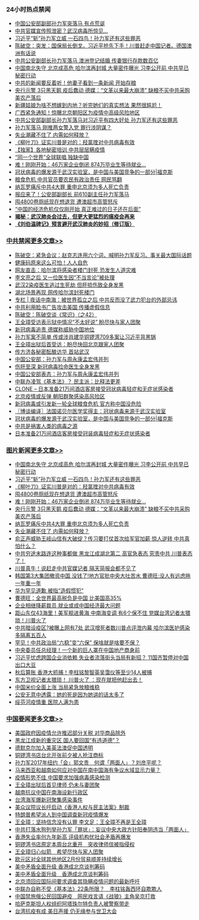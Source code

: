<div class="catlist">
<h3>24小时热点禁闻</h3>
<ul>
<li><a href="https://github.com/fqnews/bnews/blob/master/cbnews/20200420/1315717.md">中国公安部副部孙力军突落马  有点荒诞</a></li>
<li><a href="https://github.com/fqnews/bnews/blob/master/cbnews/20200420/1315757.md">中共官媒宣传照泄密？武汉病毒所惊见…</a></li>
<li><a href="https://github.com/fqnews/bnews/blob/master/topimagenews/20200420/1315999.md">习近平“斩”孙力军立威 一石四鸟！孙力军还有这些罪恶</a></li>
<li><a href="https://github.com/fqnews/bnews/blob/master/cbnews/20200420/1315725.md">陈破空：突发：国保局长倒戈，习近平抢先下手！川普赶走中国记者。德国澳洲有话说 </a></li>
<li><a href="https://github.com/fqnews/bnews/blob/master/cbnews/20200420/1316007.md">中共公安副部长孙力军落马 澳洲登记结婚 传妻银行存款数百亿</a></li>
<li><a href="https://github.com/fqnews/bnews/blob/master/topimagenews/20200420/1316099.md">中国南北失守 北京成高危 哈尔滨再封城 大量密件曝光 习李公开前 中共早已秘密行动</a></li>
<li><a href="https://github.com/fqnews/bnews/blob/master/cbnews/20200420/1315821.md">中共的新闻要反着听！他妻子看到一条新闻 开始存粮</a></li>
<li><a href="https://github.com/fqnews/bnews/blob/master/topimagenews/20200420/1315920.md">央行示警 3只黑天鹅 疫后蠢动 德媒：“文革以来最大崩溃” 缺粮不买中共采购美农产落后</a></li>
<li><a href="https://github.com/fqnews/bnews/blob/master/funmedia/20200420/1315711.md">新疆姑娘为啥不想嫁到内地？听完她们的真实想法 果然很尴尬！</a></li>
<li><a href="https://github.com/fqnews/bnews/blob/master/cbnews/20200420/1315956.md">广西紧急通知！惊曝北京朝阳区为疫情中高级风险地区</a></li>
<li><a href="https://github.com/fqnews/bnews/blob/master/cbnews/20200420/1315990.md">中共公安部副部长孙力军落马对习近平有四大好处 孙力军还有这些罪恶</a></li>
<li><a href="https://github.com/fqnews/bnews/blob/master/cbnews/20200420/1315884.md">孙力军落马 刚推两女警入党 罪行涉阴谋？</a></li>
<li><a href="https://github.com/fqnews/bnews/blob/master/topimagenews/20200420/1315748.md">失业潮藏不住了 内需如何释放？</a></li>
<li><a href="https://github.com/fqnews/bnews/blob/master/topimagenews/20200420/1315998.md">《柳叶刀》证实川普是对的：羟氯喹对中共病毒有效</a></li>
<li><a href="https://github.com/fqnews/bnews/blob/master/cbnews/20200420/1315959.md">【独家】各地秘密培训 中共层层瞒疫情</a></li>
<li><a href="https://github.com/fqnews/bnews/blob/master/headline/20200420/1315674.md">“同一个世界”全球联唱 独缺中国</a></li>
<li><a href="https://github.com/fqnews/bnews/blob/master/topimagenews/20200420/1315947.md">难！刚刚开始：46万家企业倒闭 874万毕业生等待就业…</a></li>
<li><a href="https://github.com/fqnews/bnews/blob/master/cbnews/20200420/1315736.md">冠状病毒的爆发源于武汉实验室，是中国与美国竞争的一部分|福克斯</a></li>
<li><a href="https://github.com/fqnews/bnews/blob/master/cbnews/20200420/1315976.md">粮食危机 中共官员要农民有政治责任 网民骂翻</a></li>
<li><a href="https://github.com/fqnews/bnews/blob/master/topimagenews/20200420/1315756.md">纳瓦罗痛斥中共4大罪 重申北京须为多人死亡负责</a></li>
<li><a href="https://github.com/fqnews/bnews/blob/master/cbnews/20200420/1315732.md">报应来了！公安部副部长 前610副主任孙力军落马</a></li>
<li><a href="https://github.com/fqnews/bnews/blob/master/topimagenews/20200420/1315963.md">囤4800卷厕纸现在想退货 遭澳超市高管怒斥</a></li>
<li><a href="https://github.com/fqnews/bnews/blob/master/cnnews/20200420/1315905.md">“中国的经济危机仅仅刚开始 真正难过的日子还在后面”</a></li>
<li><b><a href="https://github.com/fqnews/bnews/blob/master/comments/20200211/1275071.md" target="_blank">揭秘：武汉肺炎会过去，但更大更猛烈的瘟疫会再来</a></b></li>
<li><b><a href="https://github.com/fqnews/bnews/blob/master/comments/20200207/1272816.md" target="_blank">《刘伯温碑记》预言避开武汉肺炎的妙招（修订版）</a></b></li>
</ul>
</div>

<div class="catlist">
<h3><a href="https://github.com/fqnews/bnews/blob/master/cbnews/" target="_blank">中共禁闻</a><span><a href="https://github.com/fqnews/bnews/blob/master/cbnews/" target="_blank" rel="nofollow">更多文章>></a></span></h3>
<ul>
<li><a href="https://github.com/fqnews/bnews/blob/master/cbnews/20200421/1316280.md" target="_blank">陈破空：紧急会议：赵克志连用六个词，喊明孙力军反习。事关最大国际话题</a></li>
<li><a href="https://github.com/fqnews/bnews/blob/master/cbnews/20200421/1316278.md" target="_blank">健康码原来这么可怕！人人自危</a></li>
<li><a href="https://github.com/fqnews/bnews/blob/master/cbnews/20200421/1316277.md" target="_blank">网友直击：哈尔滨将感染者楼门封死 恐发生人道灾难</a></li>
<li><a href="https://github.com/fqnews/bnews/blob/master/cbnews/20200421/1316276.md" target="_blank">李文亮之后 又一位医生因“不当言论”被处理</a></li>
<li><a href="https://github.com/fqnews/bnews/blob/master/cbnews/20200421/1316257.md" target="_blank">武汉2染疫医生逃过生死劫 但肝损伤致全身发黑</a></li>
<li><a href="https://github.com/fqnews/bnews/blob/master/cbnews/20200421/1316236.md" target="_blank">湖北场景再现 网传哈尔滨封死楼门</a></li>
<li><a href="https://github.com/fqnews/bnews/blob/master/cbnews/20200421/1316230.md" target="_blank">专栏 | 夜话中南海：被世界孤立之后   中共反而没了武力犯台的外部忌讳</a></li>
<li><a href="https://github.com/fqnews/bnews/blob/master/cbnews/20200421/1316226.md" target="_blank">中共利用脸书广告攻击美国 传播虚假信息</a></li>
<li><a href="https://github.com/fqnews/bnews/blob/master/cbnews/20200421/1316172.md" target="_blank">陈破空：陈破空谈《常识》（之42）</a></li>
<li><a href="https://github.com/fqnews/bnews/blob/master/cbnews/20200420/1316167.md" target="_blank">王全璋受访表示狱中情况“不太好说” 盼尽快与家人团聚</a></li>
<li><a href="https://github.com/fqnews/bnews/blob/master/cbnews/20200420/1316166.md" target="_blank">新冠病毒追责 德媒称威胁中国地位</a></li>
<li><a href="https://github.com/fqnews/bnews/blob/master/cbnews/20200420/1316165.md" target="_blank">孙力军案不简单 传或涉肖建华铜锣湾709多案让习近平背黑锅</a></li>
<li><a href="https://github.com/fqnews/bnews/blob/master/cbnews/20200420/1316158.md" target="_blank">王全璋出狱后首受访：盼尽快回北京跟家人团聚</a></li>
<li><a href="https://github.com/fqnews/bnews/blob/master/cbnews/20200420/1316156.md" target="_blank">传方济各秘密酝酿访华 首站武汉</a></li>
<li><a href="https://github.com/fqnews/bnews/blob/master/cbnews/20200420/1316153.md" target="_blank">中国公安部：孙力军与周永康孟宏伟并列</a></li>
<li><a href="https://github.com/fqnews/bnews/blob/master/cbnews/20200420/1316150.md" target="_blank">伤肝至深 新冠病毒捡命医生全身发黑</a></li>
<li><a href="https://github.com/fqnews/bnews/blob/master/cbnews/20200420/1316142.md" target="_blank">中国公安部表态：孙力军与周永康孟宏伟并列</a></li>
<li><a href="https://github.com/fqnews/bnews/blob/master/cbnews/20200420/1316116.md" target="_blank">中联办凌驾《基本法》？ 民主派：比释法更差</a></li>
<li><a href="https://github.com/fqnews/bnews/blob/master/cbnews/20200420/1316109.md" target="_blank">CLONE &#8211; 日本准备21万间酒店客房接受冠状病毒轻症和无症状感染者</a></li>
<li><a href="https://github.com/fqnews/bnews/blob/master/cbnews/20200420/1316098.md" target="_blank">北京疫情或反弹 朝阳群聚感染高风险区</a></li>
<li><a href="https://github.com/fqnews/bnews/blob/master/cbnews/20200420/1316093.md" target="_blank">新冠病毒或引发新一轮全球粮食危机 官方称中国没危险</a></li>
<li><a href="https://github.com/fqnews/bnews/blob/master/cbnews/20200420/1316083.md" target="_blank">〖博谈编译〗法国诺贝尔医学奖得主：冠状病毒来源于武汉实验室</a></li>
<li><a href="https://github.com/fqnews/bnews/blob/master/cbnews/20200420/1315736.md" target="_blank">冠状病毒的爆发源于武汉实验室，是中国与美国竞争的一部分|福克斯</a></li>
<li><a href="https://github.com/fqnews/bnews/blob/master/cbnews/20200420/1315972.md" target="_blank">中共是祸害人类的病毒之源</a></li>
<li><a href="https://github.com/fqnews/bnews/blob/master/cbnews/20200420/1316051.md" target="_blank">日本准备21万间酒店客房接受冠装病毒轻症和无症状感染者</a></li>

</ul>
</div>
<div class="catlist">
<h3><a href="https://github.com/fqnews/bnews/blob/master/topimagenews/" target="_blank">图片新闻</a><span><a href="https://github.com/fqnews/bnews/blob/master/topimagenews/" target="_blank" rel="nofollow">更多文章>></a></span></h3>
<ul>
<li><a href="https://github.com/fqnews/bnews/blob/master/topimagenews/20200420/1316099.md" target="_blank">中国南北失守 北京成高危 哈尔滨再封城 大量密件曝光 习李公开前 中共早已秘密行动</a></li>
<li><a href="https://github.com/fqnews/bnews/blob/master/topimagenews/20200420/1315999.md" target="_blank">习近平“斩”孙力军立威 一石四鸟！孙力军还有这些罪恶</a></li>
<li><a href="https://github.com/fqnews/bnews/blob/master/topimagenews/20200420/1315998.md" target="_blank">《柳叶刀》证实川普是对的：羟氯喹对中共病毒有效</a></li>
<li><a href="https://github.com/fqnews/bnews/blob/master/topimagenews/20200420/1315963.md" target="_blank">囤4800卷厕纸现在想退货 遭澳超市高管怒斥</a></li>
<li><a href="https://github.com/fqnews/bnews/blob/master/topimagenews/20200420/1315947.md" target="_blank">难！刚刚开始：46万家企业倒闭 874万毕业生等待就业…</a></li>
<li><a href="https://github.com/fqnews/bnews/blob/master/topimagenews/20200420/1315920.md" target="_blank">央行示警 3只黑天鹅 疫后蠢动 德媒：“文革以来最大崩溃” 缺粮不买中共采购美农产落后</a></li>
<li><a href="https://github.com/fqnews/bnews/blob/master/topimagenews/20200420/1315756.md" target="_blank">纳瓦罗痛斥中共4大罪 重申北京须为多人死亡负责</a></li>
<li><a href="https://github.com/fqnews/bnews/blob/master/topimagenews/20200420/1315748.md" target="_blank">失业潮藏不住了 内需如何释放？</a></li>
<li><a href="https://github.com/fqnews/bnews/blob/master/topimagenews/20200419/1315594.md" target="_blank">俞正声威胁王岐山信有大破绽？传习要打仗首次给军官加薪 惊人逆转 中共真怕什么？</a></li>
<li><a href="https://github.com/fqnews/bnews/blob/master/topimagenews/20200419/1315567.md" target="_blank">中共穷途末路连这种事都做 黑龙江成湖北第二 高官急表态 究责中共 川普表态了！</a></li>
<li><a href="https://github.com/fqnews/bnews/blob/master/topimagenews/20200419/1315550.md" target="_blank">川普真牛！说赶走中共官媒记者 隔天简报会都不见了</a></li>
<li><a href="https://github.com/fqnews/bnews/blob/master/topimagenews/20200419/1315435.md" target="_blank">韩国第3大集团撤资中国 没钱了!地方官批中央大吐苦水 曹德旺:没人有远虑拖一年重一年</a></li>
<li><a href="https://github.com/fqnews/bnews/blob/master/topimagenews/20200419/1315236.md" target="_blank">华为罕见道歉 被指“造假惯犯”</a></li>
<li><a href="https://github.com/fqnews/bnews/blob/master/topimagenews/20200419/1315235.md" target="_blank">曹德旺：全世界最高税负是中国 比美国高35%</a></li>
<li><a href="https://github.com/fqnews/bnews/blob/master/topimagenews/20200419/1315096.md" target="_blank">企业相继降薪裁员 就业或成中国经济最大问题</a></li>
<li><a href="https://github.com/fqnews/bnews/blob/master/topimagenews/20200418/1315027.md" target="_blank">距山东仅43海里！美军舰进黄海 中南海变调 有6个保不住 党媒台湾记者太猥琐！川普火了</a></li>
<li><a href="https://github.com/fqnews/bnews/blob/master/topimagenews/20200418/1314992.md" target="_blank">中共暗设疫区?被曝上网有7处 武汉增死者数川普点评泄内幕 哈尔滨医护感染多隔离五百人</a></li>
<li><a href="https://github.com/fqnews/bnews/blob/master/topimagenews/20200418/1314904.md" target="_blank">罕见！中共政治局“六稳”变“六保” 保啥就是啥要不保？</a></li>
<li><a href="https://github.com/fqnews/bnews/blob/master/topimagenews/20200418/1314876.md" target="_blank">中央委员任总经理！一个新的巨人罩在中国地产商身前</a></li>
<li><a href="https://github.com/fqnews/bnews/blob/master/topimagenews/20200418/1314875.md" target="_blank">习近平忧虑跨国企业消依赖 失业者流落街头当局有新招？ 11国齐暂停对中国出口大豆</a></li>
<li><a href="https://github.com/fqnews/bnews/blob/master/topimagenews/20200418/1314843.md" target="_blank">秋后算账 香港大抓捕！李柱铭黎智英吴霭仪等至少14人被捕</a></li>
<li><a href="https://github.com/fqnews/bnews/blob/master/topimagenews/20200418/1314837.md" target="_blank">东方卫视记者太猥琐！ 川普火了 ：现在就把他赶出去！</a></li>
<li><a href="https://github.com/fqnews/bnews/blob/master/topimagenews/20200418/1314831.md" target="_blank">中国米价全面上涨 当局紧急放粮维稳</a></li>
<li><a href="https://github.com/fqnews/bnews/blob/master/topimagenews/20200418/1314811.md" target="_blank">公安无意中透露：她的死是因为她讲的话太多了</a></li>
<li><a href="https://github.com/fqnews/bnews/blob/master/topimagenews/20200418/1314810.md" target="_blank">绥芬河疫情重 医院人满为患</a></li>

</ul>
</div>
<div class="catlist">
<h3><a href="https://github.com/fqnews/bnews/blob/master/headline/" target="_blank">中国要闻</a><span><a href="https://github.com/fqnews/bnews/blob/master/headline/" target="_blank" rel="nofollow">更多文章>></a></span></h3>
<ul>
<li><a href="https://github.com/fqnews/bnews/blob/master/headline/20200421/1316285.md" target="_blank">美国政府因疫情允许推迟部分关税 对华商品除外</a></li>
<li><a href="https://github.com/fqnews/bnews/blob/master/headline/20200421/1316269.md" target="_blank">黑龙江成新的重灾区   国人要回国“有违道德”？</a></li>
<li><a href="https://github.com/fqnews/bnews/blob/master/headline/20200421/1316268.md" target="_blank">德默克尔加入美英法澳促中国透明</a></li>
<li><a href="https://github.com/fqnews/bnews/blob/master/headline/20200421/1316217.md" target="_blank">铜锣湾书店台北开张前夕被人抢注商标</a></li>
<li><a href="https://github.com/fqnews/bnews/blob/master/headline/20200421/1316213.md" target="_blank">孙力军2017年纽约「会」郭文贵　何谓「两面人」？刘彦平呢？</a></li>
<li><a href="https://github.com/fqnews/bnews/blob/master/headline/20200421/1316181.md" target="_blank">马来西亚和越南如何应对中国在南中国海有争议水域显示力量？</a></li>
<li><a href="https://github.com/fqnews/bnews/blob/master/headline/20200421/1316178.md" target="_blank">疫情形势不佳 中国要求加强病毒感染检测</a></li>
<li><a href="https://github.com/fqnews/bnews/blob/master/headline/20200421/1316177.md" target="_blank">王全璋出狱后首见律师 仍未与妻团聚</a></li>
<li><a href="https://github.com/fqnews/bnews/blob/master/headline/20200421/1316176.md" target="_blank">越南抗议中国在南海设新行政区</a></li>
<li><a href="https://github.com/fqnews/bnews/blob/master/headline/20200421/1316175.md" target="_blank">台湾海军爆新冠聚集感染事件</a></li>
<li><a href="https://github.com/fqnews/bnews/blob/master/headline/20200421/1316174.md" target="_blank">美众议院议长吁启动《香港人权与民主法案》制裁</a></li>
<li><a href="https://github.com/fqnews/bnews/blob/master/headline/20200421/1316173.md" target="_blank">特朗普希望派人到中国调查新冠疫情爆发</a></li>
<li><a href="https://github.com/fqnews/bnews/blob/master/headline/20200420/1316128.md" target="_blank">王全璋：坚持信念没有认罪 李文足：王全璋不再是王全璋</a></li>
<li><a href="https://github.com/fqnews/bnews/blob/master/headline/20200420/1316104.md" target="_blank">中共打落水狗列举孙力军「罪状」：妄议中央大政方针阳奉阴违当「两面人」</a></li>
<li><a href="https://github.com/fqnews/bnews/blob/master/headline/20200420/1316100.md" target="_blank">香港失业率创九年新高  评级机构忧社会矛盾再爆发</a></li>
<li><a href="https://github.com/fqnews/bnews/blob/master/headline/20200420/1316095.md" target="_blank">铜锣湾书店原定本周台北重开　突收律师信被指侵权</a></li>
<li><a href="https://github.com/fqnews/bnews/blob/master/headline/20200420/1316094.md" target="_blank">王全璋归心似箭　希望尽快与家人团聚</a></li>
<li><a href="https://github.com/fqnews/bnews/blob/master/headline/20200420/1316082.md" target="_blank">欧元区对全球其他地区2月份贸易顺差持续增长</a></li>
<li><a href="https://github.com/fqnews/bnews/blob/master/headline/20200420/1316080.md" target="_blank">美中矛盾全面升级  香港成北京谈判筹码</a></li>
<li><a href="https://github.com/fqnews/bnews/blob/master/headline/20200420/1316079.md" target="_blank">美中矛盾全面升级　香港成北京谈判筹码</a></li>
<li><a href="https://github.com/fqnews/bnews/blob/master/headline/20200420/1316069.md" target="_blank">北京须回应国际间要求调查其隐瞒疫情问题的最新呼吁</a></li>
<li><a href="https://github.com/fqnews/bnews/blob/master/headline/20200420/1316062.md" target="_blank">中联办自称不受《基本法》22条所限？　李柱铭轰西环自欺欺人</a></li>
<li><a href="https://github.com/fqnews/bnews/blob/master/headline/20200420/1316061.md" target="_blank">中国禁旅俄公民回国避疫　网民戏言请《战狼》主角吴京打救</a></li>
<li><a href="https://github.com/fqnews/bnews/blob/master/headline/20200420/1316057.md" target="_blank">哈萨克斯坦人权组织阿塔珠尔特负责人被警察带走</a></li>
<li><a href="https://github.com/fqnews/bnews/blob/master/headline/20200420/1316052.md" target="_blank">台湾抗疫有成 美日声援 仍无缘参与世卫大会</a></li>

</ul>
</div>